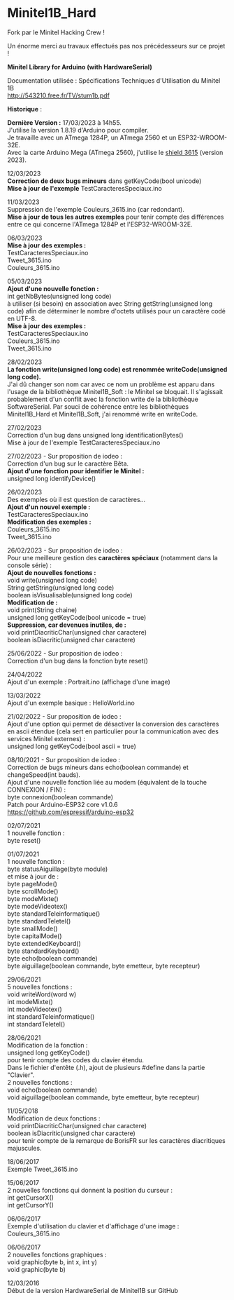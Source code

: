 # Minitel1B_Hard

Fork par le Minitel Hacking Crew ! 

Un énorme merci au travaux effectués pas nos précédesseurs sur ce projet !

<b>Minitel Library for Arduino (with HardwareSerial)</b>

Documentation utilisée : Spécifications Techniques d'Utilisation du Minitel 1B<br>
http://543210.free.fr/TV/stum1b.pdf

<b>Historique</b> :

<b>Dernière Version :</b> 17/03/2023 à 14h55.<br>
J'utilise la version 1.8.19 d'Arduino pour compiler.<br>
Je travaille avec un ATmega 1284P, un ATmega 2560 et un ESP32-WROOM-32E.<br>
Avec la carte Arduino Mega (ATmega 2560), j'utilise le <a href="https://entropie.org/3615/index.php/hardware-2023/" target="_blank">shield 3615</a> (version 2023).

12/03/2023<br>
<b>Correction de deux bugs mineurs</b> dans getKeyCode(bool unicode)<br>
<b>Mise à jour de l'exemple</b> TestCaracteresSpeciaux.ino<br>

11/03/2023<br>
Suppression de l'exemple Couleurs_3615.ino (car redondant).<br>
<b>Mise à jour de tous les autres exemples</b> pour tenir compte des différences entre ce qui concerne l'ATmega 1284P et l'ESP32-WROOM-32E.<br>

06/03/2023<br>
<b>Mise à jour des exemples :</b><br>
TestCaracteresSpeciaux.ino<br>
Tweet_3615.ino<br>
Couleurs_3615.ino<br>

05/03/2023<br>
<b>Ajout d'une nouvelle fonction :</b><br>
int getNbBytes(unsigned long code)<br>
à utiliser (si besoin) en association avec String getString(unsigned long code) afin de déterminer le nombre d'octets utilisés pour un caractère codé en UTF-8.<br>
<b>Mise à jour des exemples :</b><br>
TestCaracteresSpeciaux.ino<br>
Couleurs_3615.ino<br>
Tweet_3615.ino<br>


28/02/2023<br>
<b>La fonction write(unsigned long code) est renommée writeCode(unsigned long code).</b><br>
J'ai dû changer son nom car avec ce nom un problème est apparu dans l'usage de la bibliothèque Minitel1B_Soft : le Minitel se bloquait. Il s'agissait probablement d'un conflit avec la fonction write de la bibliothèque SoftwareSerial. Par souci de cohérence entre les bibliothèques Minitel1B_Hard et Minitel1B_Soft, j'ai renommé write en writeCode.<br>

27/02/2023<br>
Correction d'un bug dans unsigned long identificationBytes()<br>
Mise à jour de l'exemple TestCaracteresSpeciaux.ino<br>

27/02/2023 - Sur proposition de iodeo :<br>
Correction d'un bug sur le caractère Bêta.<br>
<b>Ajout d'une fonction pour identifier le Minitel :</b><br>
unsigned long identifyDevice()<br>

26/02/2023<br>
Des exemples où il est question de caractères...<br>
<b>Ajout d'un nouvel exemple :</b><br>
TestCaracteresSpeciaux.ino<br>
<b>Modification des exemples :</b><br>
Couleurs_3615.ino<br>
Tweet_3615.ino<br>

26/02/2023 - Sur proposition de iodeo :<br>
Pour une meilleure gestion des <b>caractères spéciaux</b> (notamment dans la console série) :<br>
<b>Ajout de nouvelles fonctions :</b><br>
void write(unsigned long code)<br>
String getString(unsigned long code)<br>
boolean isVisualisable(unsigned long code)<br>
<b>Modification de :</b><br>
void print(String chaine)<br>
unsigned long getKeyCode(bool unicode = true)<br>
<b>Suppression, car devenues inutiles, de :</b><br>
void printDiacriticChar(unsigned char caractere)<br>
boolean isDiacritic(unsigned char caractere)<br>

25/06/2022 - Sur proposition de iodeo :<br>
Correction d'un bug dans la fonction byte reset()

24/04/2022<br>
Ajout d'un exemple : Portrait.ino (affichage d'une image)<br>

13/03/2022<br>
Ajout d'un exemple basique : HelloWorld.ino<br>

21/02/2022 - Sur proposition de iodeo :<br>
Ajout d'une option qui permet de désactiver la conversion des caractères en ascii étendue (cela sert en particulier pour la communication avec des services Minitel externes) :<br>
unsigned long getKeyCode(bool ascii = true)

08/10/2021 - Sur proposition de iodeo :<br>
Correction de bugs mineurs dans echo(boolean commande) et changeSpeed(int bauds).<br>
Ajout d'une nouvelle fonction liée au modem (équivalent de la touche CONNEXION / FIN) :<br>
byte connexion(boolean commande)<br>
Patch pour Arduino-ESP32 core v1.0.6 https://github.com/espressif/arduino-esp32<br>

02/07/2021<br>
1 nouvelle fonction :<br>
byte reset()<br>

01/07/2021<br>
1 nouvelle fonction :<br>
byte statusAiguillage(byte module)<br>
et mise à jour de :<br>
byte pageMode()<br>
byte scrollMode()<br>
byte modeMixte()<br>
byte modeVideotex()<br>
byte standardTeleinformatique()<br>
byte standardTeletel()<br>
byte smallMode()<br>
byte capitalMode()<br>
byte extendedKeyboard()<br>
byte standardKeyboard()<br>
byte echo(boolean commande)<br>
byte aiguillage(boolean commande, byte emetteur, byte recepteur)<br>

29/06/2021<br>
5 nouvelles fonctions :<br>
void writeWord(word w)<br>
int modeMixte()<br>
int modeVideotex()<br>
int standardTeleinformatique()<br>
int standardTeletel()<br>


28/06/2021<br>
Modification de la fonction :<br>
unsigned long getKeyCode()<br>
pour tenir compte des codes du clavier étendu.<br>
Dans le fichier d'entête (.h), ajout de plusieurs #define dans la partie "Clavier".<br>
2 nouvelles fonctions :<br>
void echo(boolean commande)<br>
void aiguillage(boolean commande, byte emetteur, byte recepteur)

11/05/2018<br>
Modification de deux fonctions :<br>
void printDiacriticChar(unsigned char caractere)<br>
boolean isDiacritic(unsigned char caractere)<br>
pour tenir compte de la remarque de BorisFR sur les caractères diacritiques majuscules.

18/06/2017<br>
Exemple Tweet_3615.ino<br>

15/06/2017<br>
2 nouvelles fonctions qui donnent la position du curseur : <br>
int getCursorX()<br>
int getCursorY()<br>

06/06/2017<br>
Exemple d'utilisation du clavier et d'affichage d'une image :<br>
Couleurs_3615.ino<br>

06/06/2017<br>
2 nouvelles fonctions graphiques :<br>
void graphic(byte b, int x, int y)<br>
void graphic(byte b)<br>

12/03/2016<br>
Début de la version HardwareSerial de Minitel1B sur GitHub<br>
